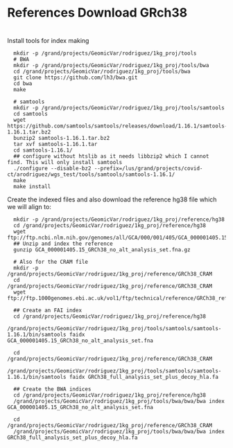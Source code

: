 # References Download GRch38
#

Install tools for index making

      mkdir -p /grand/projects/GeomicVar/rodriguez/1kg_proj/tools
      # BWA
      mkdir -p /grand/projects/GeomicVar/rodriguez/1kg_proj/tools/bwa
      cd /grand/projects/GeomicVar/rodriguez/1kg_proj/tools/bwa
      git clone https://github.com/lh3/bwa.git
      cd bwa
      make

      # samtools
      mkdir -p /grand/projects/GeomicVar/rodriguez/1kg_proj/tools/samtools
      cd samtools
      wget https://github.com/samtools/samtools/releases/download/1.16.1/samtools-1.16.1.tar.bz2
      bunzip2 samtools-1.16.1.tar.bz2
      tar xvf samtools-1.16.1.tar
      cd samtools-1.16.1/
      ## configure without htslib as it needs libbzip2 which I cannot find. This will only install samtools
      ./configure --disable-bz2 --prefix=/lus/grand/projects/covid-ct/arodriguez/wgs_test/tools/samtools/samtools-1.16.1/
      make
      make install

Create the indexed files and also download the reference hg38 file which we will align to:


      mkdir -p /grand/projects/GeomicVar/rodriguez/1kg_proj/reference/hg38
      cd /grand/projects/GeomicVar/rodriguez/1kg_proj/reference/hg38
      wget ftp://ftp.ncbi.nlm.nih.gov/genomes/all/GCA/000/001/405/GCA_000001405.15_GRCh38/seqs_for_alignment_pipelines.ucsc_ids/GCA_000001405.15_GRCh38_no_alt_analysis_set.fna.gz
      ## Unzip and index the reference
      gunzip GCA_000001405.15_GRCh38_no_alt_analysis_set.fna.gz
      
      # Also for the CRAM file
      mkdir -p /grand/projects/GeomicVar/rodriguez/1kg_proj/reference/GRCh38_CRAM
      cd /grand/projects/GeomicVar/rodriguez/1kg_proj/reference/GRCh38_CRAM
      wget ftp://ftp.1000genomes.ebi.ac.uk/vol1/ftp/technical/reference/GRCh38_reference_genome/GRCh38_full_analysis_set_plus_decoy_hla.fa
      
      ## Create an FAI index
      cd /grand/projects/GeomicVar/rodriguez/1kg_proj/reference/hg38
      /grand/projects/GeomicVar/rodriguez/1kg_proj/tools/samtools/samtools-1.16.1/bin/samtools faidx GCA_000001405.15_GRCh38_no_alt_analysis_set.fna
      
      cd /grand/projects/GeomicVar/rodriguez/1kg_proj/reference/GRCh38_CRAM
      /grand/projects/GeomicVar/rodriguez/1kg_proj/tools/samtools/samtools-1.16.1/bin/samtools faidx GRCh38_full_analysis_set_plus_decoy_hla.fa
      
      ## Create the BWA indices
      cd /grand/projects/GeomicVar/rodriguez/1kg_proj/reference/hg38
      /grand/projects/GeomicVar/rodriguez/1kg_proj/tools/bwa/bwa/bwa index GCA_000001405.15_GRCh38_no_alt_analysis_set.fna
      
      cd /grand/projects/GeomicVar/rodriguez/1kg_proj/reference/GRCh38_CRAM
      /grand/projects/GeomicVar/rodriguez/1kg_proj/tools/bwa/bwa/bwa index GRCh38_full_analysis_set_plus_decoy_hla.fa
      
